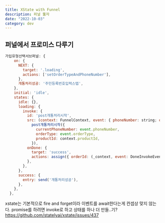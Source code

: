 ```yaml
---
title: XState with Funnel
description: 퍼널 뚫자
date: "2022-10-03"
category: dev
---
```


## 퍼널에서 프로미스 다루기

```js
가입유형선택서브퍼널: {
    on: {
      NEXT: {
        target: '.loading',
        actions: ['setOrderTypeAndPhoneNumber'],
      },
      개통처리성공: '주민등록번호입력스텝',
    },
    initial: 'idle',
    states: {
      idle: {},
      loading: {
        invoke: {
          id: 'post개통처리시작',
          src: (context: FunnelContext, event: { phoneNumber: string; orderType: '신규가입' | '번호이동' }) =>
            post개통처리시작({
              currentPhoneNumber: event.phoneNumber,
              orderType: event.orderType,
              productId: context.productId,
            }),
          onDone: {
            target: 'success',
            actions: assign({ orderId: (_context, event: DoneInvokeEvent<{ id: number }>) => event.data.id }),
          },
        },
      },
      success: {
        entry: send('개통처리성공'),
      },
    },
  },
```

xstate는 기본적으로 fire and forget이라 이벤트를 await한다는게 컨셉상 맞지 않는다.
promise를 하려면 invoke로 하고 상태를 하나 더 만들..기?
https://github.com/statelyai/xstate/issues/437
